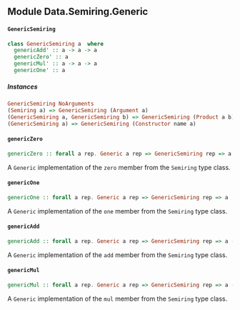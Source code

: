 ## Module Data.Semiring.Generic

#### `GenericSemiring`

``` purescript
class GenericSemiring a  where
  genericAdd' :: a -> a -> a
  genericZero' :: a
  genericMul' :: a -> a -> a
  genericOne' :: a
```

##### Instances
``` purescript
GenericSemiring NoArguments
(Semiring a) => GenericSemiring (Argument a)
(GenericSemiring a, GenericSemiring b) => GenericSemiring (Product a b)
(GenericSemiring a) => GenericSemiring (Constructor name a)
```

#### `genericZero`

``` purescript
genericZero :: forall a rep. Generic a rep => GenericSemiring rep => a
```

A `Generic` implementation of the `zero` member from the `Semiring` type class.

#### `genericOne`

``` purescript
genericOne :: forall a rep. Generic a rep => GenericSemiring rep => a
```

A `Generic` implementation of the `one` member from the `Semiring` type class.

#### `genericAdd`

``` purescript
genericAdd :: forall a rep. Generic a rep => GenericSemiring rep => a -> a -> a
```

A `Generic` implementation of the `add` member from the `Semiring` type class.

#### `genericMul`

``` purescript
genericMul :: forall a rep. Generic a rep => GenericSemiring rep => a -> a -> a
```

A `Generic` implementation of the `mul` member from the `Semiring` type class.


